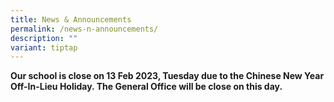 ```yaml
---
title: News & Announcements
permalink: /news-n-announcements/
description: ""
variant: tiptap
---
```

<p></p><p><strong>Our school is close on 13 Feb 2023, Tuesday due to the Chinese New Year Off-In-Lieu Holiday. The General Office will be close on this day.</strong></p>